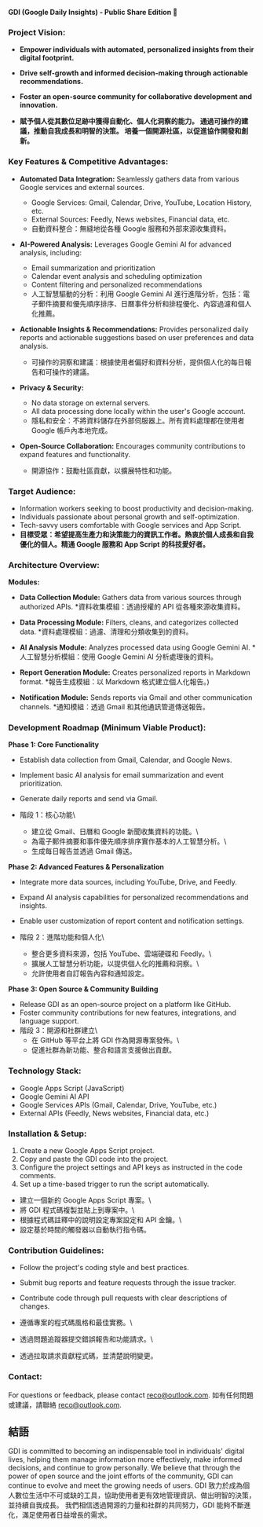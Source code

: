 **GDI (Google Daily Insights) - Public Share Edition 🚀**

### **Project Vision:**

*   **Empower individuals with automated, personalized insights from their digital footprint.**
*   **Drive self-growth and informed decision-making through actionable recommendations.**
*   **Foster an open-source community for collaborative development and innovation.**

*   **賦予個人從其數位足跡中獲得自動化、個人化洞察的能力。 通過可操作的建議，推動自我成長和明智的決策。 培養一個開源社區，以促進協作開發和創新。**

###  **Key Features & Competitive Advantages:**

*   **Automated Data Integration:** Seamlessly gathers data from various Google services and external sources.

    *   Google Services: Gmail, Calendar, Drive, YouTube, Location History, etc.
    *   External Sources: Feedly, News websites, Financial data, etc.
    *   自動資料整合：無縫地從各種 Google 服務和外部來源收集資料。

*   **AI-Powered Analysis:** Leverages Google Gemini AI for advanced analysis, including:

    *   Email summarization and prioritization
    *   Calendar event analysis and scheduling optimization
    *   Content filtering and personalized recommendations
    *   人工智慧驅動的分析：利用 Google Gemini AI 進行進階分析，包括：電子郵件摘要和優先順序排序、日曆事件分析和排程優化、內容過濾和個人化推薦。

*   **Actionable Insights & Recommendations:** Provides personalized daily reports and actionable suggestions based on user preferences and data analysis.
    *   可操作的洞察和建議：根據使用者偏好和資料分析，提供個人化的每日報告和可操作的建議。

*   **Privacy & Security:**

    *   No data storage on external servers.
    *   All data processing done locally within the user's Google account.
    *   隱私和安全：不將資料儲存在外部伺服器上。所有資料處理都在使用者 Google 帳戶內本地完成。

*   **Open-Source Collaboration:** Encourages community contributions to expand features and functionality.
    *   開源協作：鼓勵社區貢獻，以擴展特性和功能。

### **Target Audience:**

*   Information workers seeking to boost productivity and decision-making.
*   Individuals passionate about personal growth and self-optimization.
*   Tech-savvy users comfortable with Google services and App Script.
*   **目標受眾：希望提高生產力和決策能力的資訊工作者。熱衷於個人成長和自我優化的個人。精通 Google 服務和 App Script 的科技愛好者。**

### **Architecture Overview:**

**Modules:**

*   **Data Collection Module:** Gathers data from various sources through authorized APIs.
    *資料收集模組：透過授權的 API 從各種來源收集資料。

*   **Data Processing Module:**  Filters, cleans, and categorizes collected data.
    *資料處理模組：過濾、清理和分類收集到的資料。

*   **AI Analysis Module:**  Analyzes processed data using Google Gemini AI.
    *人工智慧分析模組：使用 Google Gemini AI 分析處理後的資料。

*   **Report Generation Module:** Creates personalized reports in Markdown format.
    *報告生成模組：以 Markdown 格式建立個人化報告。)

*   **Notification Module:** Sends reports via Gmail and other communication channels.
    *通知模組：透過 Gmail 和其他通訊管道傳送報告。

###  **Development Roadmap (Minimum Viable Product):**

**Phase 1: Core Functionality**

*   Establish data collection from Gmail, Calendar, and Google News.
*   Implement basic AI analysis for email summarization and event prioritization.
*   Generate daily reports and send via Gmail.

*   階段 1：核心功能\
    * 建立從 Gmail、日曆和 Google 新聞收集資料的功能。\
    * 為電子郵件摘要和事件優先順序排序實作基本的人工智慧分析。\
    * 生成每日報告並透過 Gmail 傳送。

**Phase 2: Advanced Features & Personalization**

*   Integrate more data sources, including YouTube, Drive, and Feedly.
*   Expand AI analysis capabilities for personalized recommendations and insights.
*   Enable user customization of report content and notification settings.

*   階段 2：進階功能和個人化\
    * 整合更多資料來源，包括 YouTube、雲端硬碟和 Feedly。\
    * 擴展人工智慧分析功能，以提供個人化的推薦和洞察。\
    * 允許使用者自訂報告內容和通知設定。

**Phase 3: Open Source & Community Building**

*   Release GDI as an open-source project on a platform like GitHub.
*   Foster community contributions for new features, integrations, and language support.
*   階段 3：開源和社群建立\
    * 在 GitHub 等平台上將 GDI 作為開源專案發佈。\
    * 促進社群為新功能、整合和語言支援做出貢獻。

### **Technology Stack:**

*   Google Apps Script (JavaScript)
*   Google Gemini AI API
*   Google Services APIs (Gmail, Calendar, Drive, YouTube, etc.)
*   External APIs (Feedly, News websites, Financial data, etc.)

### **Installation & Setup:**

1.  Create a new Google Apps Script project.
2.  Copy and paste the GDI code into the project.
3.  Configure the project settings and API keys as instructed in the code comments.
4.  Set up a time-based trigger to run the script automatically.

* 建立一個新的 Google Apps Script 專案。\
* 將 GDI 程式碼複製並貼上到專案中。\
* 根據程式碼註釋中的說明設定專案設定和 API 金鑰。\
* 設定基於時間的觸發器以自動執行指令碼。

### **Contribution Guidelines:**

*   Follow the project's coding style and best practices.
*   Submit bug reports and feature requests through the issue tracker.
*   Contribute code through pull requests with clear descriptions of changes.

* 遵循專案的程式碼風格和最佳實務。\
* 透過問題追蹤器提交錯誤報告和功能請求。\
* 透過拉取請求貢獻程式碼，並清楚說明變更。

###  **Contact:**

For questions or feedback, please contact reco@outlook.com. 
如有任何問題或建議，請聯絡 reco@outlook.com.

## 結語

GDI is committed to becoming an indispensable tool in individuals' digital lives, helping them manage information more effectively, make informed decisions, and continue to grow personally. We believe that through the power of open source and the joint efforts of the community, GDI can continue to evolve and meet the growing needs of users.
GDI 致力於成為個人數位生活中不可或缺的工具，協助使用者更有效地管理資訊、做出明智的決策，並持續自我成長。 我們相信透過開源的力量和社群的共同努力，GDI 能夠不斷進化，滿足使用者日益增長的需求。
